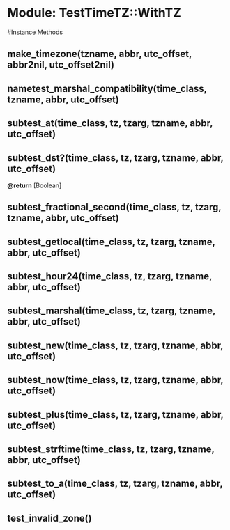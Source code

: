 # Module: TestTimeTZ::WithTZ
    




#Instance Methods
## make_timezone(tzname, abbr, utc_offset, abbr2nil, utc_offset2nil) [](#method-i-make_timezone)

## nametest_marshal_compatibility(time_class, tzname, abbr, utc_offset) [](#method-i-nametest_marshal_compatibility)

## subtest_at(time_class, tz, tzarg, tzname, abbr, utc_offset) [](#method-i-subtest_at)

## subtest_dst?(time_class, tz, tzarg, tzname, abbr, utc_offset) [](#method-i-subtest_dst?)

**@return** [Boolean] 

## subtest_fractional_second(time_class, tz, tzarg, tzname, abbr, utc_offset) [](#method-i-subtest_fractional_second)

## subtest_getlocal(time_class, tz, tzarg, tzname, abbr, utc_offset) [](#method-i-subtest_getlocal)

## subtest_hour24(time_class, tz, tzarg, tzname, abbr, utc_offset) [](#method-i-subtest_hour24)

## subtest_marshal(time_class, tz, tzarg, tzname, abbr, utc_offset) [](#method-i-subtest_marshal)

## subtest_new(time_class, tz, tzarg, tzname, abbr, utc_offset) [](#method-i-subtest_new)

## subtest_now(time_class, tz, tzarg, tzname, abbr, utc_offset) [](#method-i-subtest_now)

## subtest_plus(time_class, tz, tzarg, tzname, abbr, utc_offset) [](#method-i-subtest_plus)

## subtest_strftime(time_class, tz, tzarg, tzname, abbr, utc_offset) [](#method-i-subtest_strftime)

## subtest_to_a(time_class, tz, tzarg, tzname, abbr, utc_offset) [](#method-i-subtest_to_a)

## test_invalid_zone() [](#method-i-test_invalid_zone)

